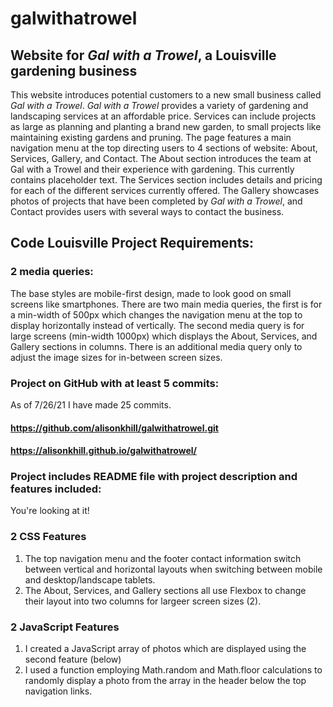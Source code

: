 # galwithatrowel
## Website for *Gal with a Trowel*, a Louisville gardening business

This website introduces potential customers to a new small business called *Gal with a Trowel*. *Gal with a Trowel* provides a variety of gardening and landscaping services at an affordable price. Services can include projects as large as planning and planting a brand new garden, to small projects like maintaining existing gardens and pruning. The page features a main navigation menu at the top directing users to 4 sections of website: About, Services, Gallery, and Contact. The About section introduces the team at Gal with a Trowel and their experience with gardening. This currently contains placeholder text. The Services section includes details and pricing for each of the different services currently offered. The Gallery showcases photos of projects that have been completed by *Gal with a Trowel*, and Contact provides users with several ways to contact the business.

## Code Louisville Project Requirements:

### 2 media queries:
The base styles are mobile-first design, made to look good on small screens like smartphones. There are two main media queries, the first is for a min-width of 500px which changes the navigation menu at the top to display horizontally instead of vertically. The second media query is for large screens (min-width 1000px) which displays the About, Services, and Gallery sections in columns. There is an additional media query only to adjust the image sizes for in-between screen sizes.

### Project on GitHub with at least 5 commits:
As of 7/26/21 I have made 25 commits.
#### https://github.com/alisonkhill/galwithatrowel.git
#### https://alisonkhill.github.io/galwithatrowel/

### Project includes README file with project description and features included:
You're looking at it!

### 2 CSS Features
1. The top navigation menu and the footer contact information switch between vertical and horizontal layouts when switching between mobile and desktop/landscape tablets. 
2. The About, Services, and Gallery sections all use Flexbox to change their layout into two columns for largeer screen sizes (2).

### 2 JavaScript Features
1. I created a JavaScript array of photos which are displayed using the second feature (below)
2. I used a function employing Math.random and Math.floor calculations to randomly display a photo from the array in the header below the top navigation links.
